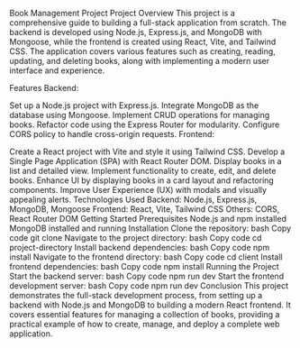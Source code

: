Book Management Project
Project Overview
This project is a comprehensive guide to building a full-stack application from scratch. The backend is developed using Node.js, Express.js, and MongoDB with Mongoose, while the frontend is created using React, Vite, and Tailwind CSS. The application covers various features such as creating, reading, updating, and deleting books, along with implementing a modern user interface and experience.

Features
Backend:

Set up a Node.js project with Express.js.
Integrate MongoDB as the database using Mongoose.
Implement CRUD operations for managing books.
Refactor code using the Express Router for modularity.
Configure CORS policy to handle cross-origin requests.
Frontend:

Create a React project with Vite and style it using Tailwind CSS.
Develop a Single Page Application (SPA) with React Router DOM.
Display books in a list and detailed view.
Implement functionality to create, edit, and delete books.
Enhance UI by displaying books in a card layout and refactoring components.
Improve User Experience (UX) with modals and visually appealing alerts.
Technologies Used
Backend: Node.js, Express.js, MongoDB, Mongoose
Frontend: React, Vite, Tailwind CSS
Others: CORS, React Router DOM
Getting Started
Prerequisites
Node.js and npm installed
MongoDB installed and running
Installation
Clone the repository:
bash
Copy code
git clone <repository-url>
Navigate to the project directory:
bash
Copy code
cd project-directory
Install backend dependencies:
bash
Copy code
npm install
Navigate to the frontend directory:
bash
Copy code
cd client
Install frontend dependencies:
bash
Copy code
npm install
Running the Project
Start the backend server:
bash
Copy code
npm run dev
Start the frontend development server:
bash
Copy code
npm run dev
Conclusion
This project demonstrates the full-stack development process, from setting up a backend with Node.js and MongoDB to building a modern React frontend. It covers essential features for managing a collection of books, providing a practical example of how to create, manage, and deploy a complete web application.